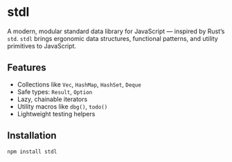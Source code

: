 # stdl

A modern, modular standard data library for JavaScript — inspired by Rust’s `std`. `stdl` brings ergonomic data structures, functional patterns, and utility primitives to JavaScript.

## Features

- Collections like `Vec`, `HashMap`, `HashSet`, `Deque`
- Safe types: `Result`, `Option`
- Lazy, chainable iterators
- Utility macros like `dbg()`, `todo()`
- Lightweight testing helpers

## Installation

```bash
npm install stdl
````
